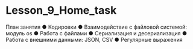 ﻿# Lesson_9_Home_task
План занятия
● Кодировки
● Взаимодействие с файловой системой: модуль os
● Работа с файлами
● Сериализация и десериализация
● Работа с внешними данными: JSON, CSV
● Регулярные выражения

